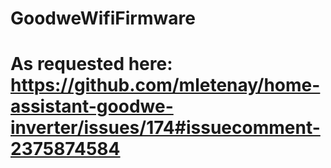 # GoodweWifiFirmware
# As requested here: https://github.com/mletenay/home-assistant-goodwe-inverter/issues/174#issuecomment-2375874584
